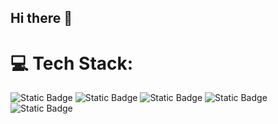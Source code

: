 ## Hi there 👋

<!--
**natysduran/natysduran** is a ✨ _special_ ✨ repository because its `README.md` (this file) appears on your GitHub profile.

Here are some ideas to get you started:

- 🔭 I’m currently working on ...
- 🌱 I’m currently learning ...
- 👯 I’m looking to collaborate on ...
- 🤔 I’m looking for help with ...
- 💬 Ask me about ...
- 📫 How to reach me: ...
- 😄 Pronouns: ...
- ⚡ Fun fact: ...
-->
# 💻 Tech Stack:
![Static Badge](https://img.shields.io/badge/Adobe%20Illustrator-%23FF9A00?style=for-the-badge&logo=AdobeIllustrator&logoColor=%23FFFFFF) ![Static Badge](https://img.shields.io/badge/Adobe%20Indesign-%23FF3366?style=for-the-badge&logo=AdobeIndesign&logoColor=%23FFFFFF) ![Static Badge](https://img.shields.io/badge/Adobe%20XD-%23%23FF61F6?style=for-the-badge&logo=AdobeXD&logoColor=%23FFFFFF) ![Static Badge](https://img.shields.io/badge/Adobe%20Photoshop-%2331A8FF?style=for-the-badge&logo=AdobePhotoshop&logoColor=%23FFFFFF) ![Static Badge](https://img.shields.io/badge/Adobe%20After%20Effects-%239999FF?style=for-the-badge&logo=AdobeAfterEffects&logoColor=%23FFFFFF)




